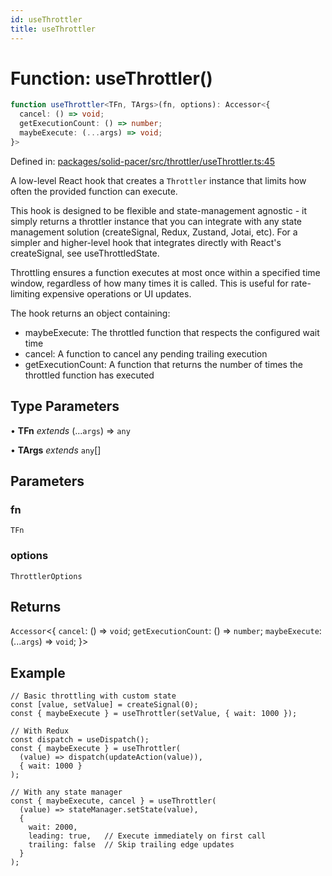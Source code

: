 ```yaml
---
id: useThrottler
title: useThrottler
---
```


<!-- DO NOT EDIT: this page is autogenerated from the type comments -->

# Function: useThrottler()

```ts
function useThrottler<TFn, TArgs>(fn, options): Accessor<{
  cancel: () => void;
  getExecutionCount: () => number;
  maybeExecute: (...args) => void;
}>
```

Defined in: [packages/solid-pacer/src/throttler/useThrottler.ts:45](https://github.com/TanStack/pacer/blob/main/packages/solid-pacer/src/throttler/useThrottler.ts#L45)

A low-level React hook that creates a `Throttler` instance that limits how often the provided function can execute.

This hook is designed to be flexible and state-management agnostic - it simply returns a throttler instance that
you can integrate with any state management solution (createSignal, Redux, Zustand, Jotai, etc). For a simpler and higher-level hook that
integrates directly with React's createSignal, see useThrottledState.

Throttling ensures a function executes at most once within a specified time window,
regardless of how many times it is called. This is useful for rate-limiting
expensive operations or UI updates.

The hook returns an object containing:
- maybeExecute: The throttled function that respects the configured wait time
- cancel: A function to cancel any pending trailing execution
- getExecutionCount: A function that returns the number of times the throttled function has executed

## Type Parameters

• **TFn** *extends* (...`args`) => `any`

• **TArgs** *extends* `any`[]

## Parameters

### fn

`TFn`

### options

`ThrottlerOptions`

## Returns

`Accessor`\<\{
  `cancel`: () => `void`;
  `getExecutionCount`: () => `number`;
  `maybeExecute`: (...`args`) => `void`;
 \}\>

## Example

```tsx
// Basic throttling with custom state
const [value, setValue] = createSignal(0);
const { maybeExecute } = useThrottler(setValue, { wait: 1000 });

// With Redux
const dispatch = useDispatch();
const { maybeExecute } = useThrottler(
  (value) => dispatch(updateAction(value)),
  { wait: 1000 }
);

// With any state manager
const { maybeExecute, cancel } = useThrottler(
  (value) => stateManager.setState(value),
  {
    wait: 2000,
    leading: true,   // Execute immediately on first call
    trailing: false  // Skip trailing edge updates
  }
);
```
